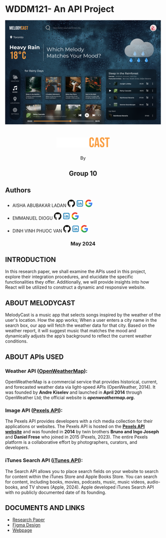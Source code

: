 # **WDDM121- An API Project**

![Website screenshot](./screenshot.png "Website screenshot")

<h1 align="center"><img src="./logo.png" alt="MELODYCAST"/></h1>

<p align="center">By</p>

<h2 align="center">Group 10</h2>

## Authors

- AISHA ABUBAKAR LADAN [![GitHub](./icons/github.png)](https://github.com/Lolis007) [![LinkedIn](./icons/linkedin.png)]() [![Google](./icons/google.png)]()

- EMMANUEL DIOGU [![GitHub](./icons/github.png)](https://github.com/emmanueldiogu) [![LinkedIn](./icons/linkedin.png)](https://www.linkedin.com/in/emmanueldiogu/) [![Google](./icons/google.png)](mailto:emmanueldiogu@gmail.com)

- DINH VINH PHUOC VAN [![GitHub](./icons/github.png)](https://www.behance.net/josephvn) [![LinkedIn](./icons/linkedin.png)](https://www.linkedin.com/in/) [![Google](./icons/google.png)](mailto:joevan0205@gmail.com)

<h3 align="center">May 2024</h3>

## **INTRODUCTION**

In this research paper, we shall examine the APIs used in this project, explore their integration procedures, and elucidate the specific functionalities they offer. Additionally, we will provide insights into how React will be utilized to construct a dynamic and responsive website.

## **ABOUT MELODYCAST**

MelodyCast is a music app that selects songs inspired by the weather of the user's location. How the app works; When a user enters a city name in the search box, our app will fetch the weather data for that city. Based on the weather report, it will suggest music that matches the mood and dynamically adjusts the app’s background to reflect the current weather conditions.

## **ABOUT APIs USED**

### **Weather API (**[**OpenWeatherMap**](https://openweathermap.org/api)**):**

OpenWeatherMap is a commercial service that provides historical, current, and forecasted weather data via light-speed APIs (OpenWeather, 2014). It was founded by **Andre Kiselev** and launched in **April 2014** through OpenWeather Ltd; the official website is **_openweathermap.org._**

### **Image API (**[**Pexels API**](https://www.pexels.com/api/)**):**

The Pexels API provides developers with a rich media collection for their applications or websites. The Pexels API is hosted on the [**Pexels API website**](https://www.pexels.com/api/) and was founded in **2014** by twin brothers **Bruno and Ingo Joseph** and **Daniel Frese** who joined in 2015 (Pexels, 2023). The entire Pexels platform is a collaborative effort by photographers, curators, and developers.

### **iTunes Search API (**[**iTunes API**](https://performance-partners.apple.com/search-api)**):**

The Search API allows you to place search fields on your website to search for content within the iTunes Store and Apple Books Store. You can search for content, including books, movies, podcasts, music, music videos, audio-books, and TV shows (Apple, 2024). Apple developed iTunes Search API with no publicly documented date of its founding.

## **DOCUMENTS AND LINKS**

- [Research Paper](./API%20Research%20Paper.pdf)
- [Figma Design](https://www.figma.com/design/13ly9mi751NQF0CByYH5GT/Weather-Website?node-id=19-4333&t=gOCuqdf6qTIFvVZd-0)
- [Webpage]()